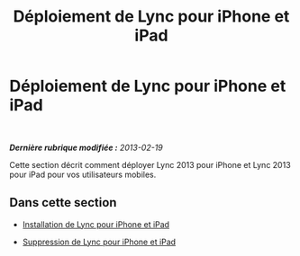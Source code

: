 ﻿---
title: Déploiement de Lync pour iPhone et iPad
TOCTitle: Déploiement de Lync pour iPhone et iPad
ms:assetid: becd732f-4515-48bb-bdce-e7d09ac85621
ms:mtpsurl: https://technet.microsoft.com/fr-fr/library/Hh690994(v=OCS.15)
ms:contentKeyID: 53095514
ms.date: 05/20/2016
mtps_version: v=OCS.15
ms.translationtype: HT
---

# Déploiement de Lync pour iPhone et iPad

 

_**Dernière rubrique modifiée :** 2013-02-19_

Cette section décrit comment déployer Lync 2013 pour iPhone et Lync 2013 pour iPad pour vos utilisateurs mobiles.

## Dans cette section

  - [Installation de Lync pour iPhone et iPad](lync-server-2013-installing-lync-for-iphone-and-ipad.md)

  - [Suppression de Lync pour iPhone et iPad](lync-server-2013-removing-lync-for-iphone-and-ipad.md)

